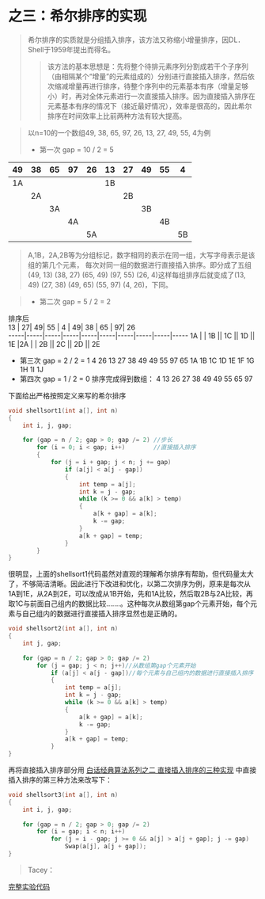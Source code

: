 # 之三：希尔排序的实现

> 希尔排序的实质就是分组插入排序，该方法又称缩小增量排序，因DL．Shell于1959年提出而得名。
>>该方法的基本思想是：先将整个待排元素序列分割成若干个子序列（由相隔某个“增量”的元素组成的）分别进行直接插入排序，然后依次缩减增量再进行排序，待整个序列中的元素基本有序（增量足够小）时，再对全体元素进行一次直接插入排序。因为直接插入排序在元素基本有序的情况下（接近最好情况），效率是很高的，因此希尔排序在时间效率上比前两种方法有较大提高。  


>  以n=10的一个数组49, 38, 65, 97, 26, 13, 27, 49, 55, 4为例
> * 第一次 gap = 10 / 2 = 5  
> 
>
49 | 38 |65 | 97 | 26 |13 | 27 | 49| 55 |  4
-----|-----|-----|-----|-----|-----|-----|-----|-----|-----
1A |     |     |     |     |1B |     |     |     |     
     |2A |     |     |     |     |2B |     |     |        
     |     |3A |     |     |     |     |3B |     |         
     |     |     |4A |     |     |     |     |4B|      
     |     |     |     |5A |     |     |     |     | 5B
     
> A,1B，2A,2B等为分组标记，数字相同的表示在同一组，大写字母表示是该组的第几个元素， 每次对同一组的数据进行直接插入排序。即分成了五组(49, 13) (38, 27) (65, 49)  (97, 55)  (26, 4)这样每组排序后就变成了(13, 49)  (27, 38)  (49, 65)  (55, 97)  (4, 26)，下同。

> * 第二次 gap = 5 / 2 = 2
>
排序后  
13  | 27|   49|   55 |  4 |   49|   38 |  65 |  97|   26  
-----|-----|-----|-----|-----|-----|-----|-----|-----|-----
1A  | |           1B ||            1C ||             1D   ||         1E
        |2A | |             2B     ||        2C   ||          2D       ||       2E
* 第三次 gap = 2 / 2 = 1
4   26   13   27   38    49   49   55   97   65
1A   1B     1C    1D    1E      1F     1G    1H     1I     1J
* 第四次 gap = 1 / 2 = 0 排序完成得到数组：
4   13   26   27   38    49   49   55   65   97

下面给出严格按照定义来写的希尔排序
```cpp
void shellsort1(int a[], int n)  
{  
    int i, j, gap;  
  
    for (gap = n / 2; gap > 0; gap /= 2) //步长  
        for (i = 0; i < gap; i++)        //直接插入排序  
        {  
            for (j = i + gap; j < n; j += gap)   
                if (a[j] < a[j - gap])  
                {  
                    int temp = a[j];  
                    int k = j - gap;  
                    while (k >= 0 && a[k] > temp)  
                    {  
                        a[k + gap] = a[k];  
                        k -= gap;  
                    }  
                    a[k + gap] = temp;  
                }  
        }  
}  
```
很明显，上面的shellsort1代码虽然对直观的理解希尔排序有帮助，但代码量太大了，不够简洁清晰。因此进行下改进和优化，以第二次排序为例，原来是每次从1A到1E，从2A到2E，可以改成从1B开始，先和1A比较，然后取2B与2A比较，再取1C与前面自己组内的数据比较…….。这种每次从数组第gap个元素开始，每个元素与自己组内的数据进行直接插入排序显然也是正确的。



```cpp
void shellsort2(int a[], int n)  
{  
    int j, gap;  
      
    for (gap = n / 2; gap > 0; gap /= 2)  
        for (j = gap; j < n; j++)//从数组第gap个元素开始  
            if (a[j] < a[j - gap])//每个元素与自己组内的数据进行直接插入排序  
            {  
                int temp = a[j];  
                int k = j - gap;  
                while (k >= 0 && a[k] > temp)  
                {  
                    a[k + gap] = a[k];  
                    k -= gap;  
                }  
                a[k + gap] = temp;  
            }  
}  
```


再将直接插入排序部分用 [白话经典算法系列之二 直接插入排序的三种实现](02.md)  中直接插入排序的第三种方法来改写下：

```cpp
void shellsort3(int a[], int n)  
{  
    int i, j, gap;  
  
    for (gap = n / 2; gap > 0; gap /= 2)  
        for (i = gap; i < n; i++)  
            for (j = i - gap; j >= 0 && a[j] > a[j + gap]; j -= gap)  
                Swap(a[j], a[j + gap]);  
}  
```

> Tacey：

[完整实验代码](SheelSort.c)

